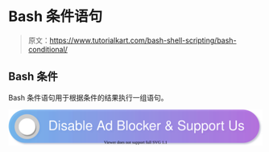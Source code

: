 # Bash 条件语句

> 原文：<https://www.tutorialkart.com/bash-shell-scripting/bash-conditional/>

## Bash 条件

Bash 条件语句用于根据条件的结果执行一组语句。

[![](img/925da31b32d6bc3827932f6c8afb11bb.png)](https://www.tutorialkart.com/)
